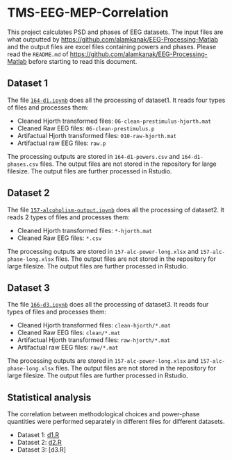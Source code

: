 # TMS-EEG-MEP-Correlation

This project calculates PSD and phases of EEG datasets. The input files are what outputted by https://github.com/alamkanak/EEG-Processing-Matlab and the output files are excel files containing powers and phases. Please read the `README.md` of https://github.com/alamkanak/EEG-Processing-Matlab before starting to read this document.

## Dataset 1
The file [`164-d1.ipynb`](https://github.com/alamkanak/TMS-EEG-MEP-Correlation/blob/master/164-d1.ipynb) does all the processing of dataset1. It reads four types of files and processes them:

- Cleaned Hjorth transformed files: `06-clean-prestimulus-hjorth.mat`
- Cleaned Raw EEG files: `06-clean-prestimulus.p`
- Artifactual Hjorth transformed files: `010-raw-hjorth.mat`
- Artifactual raw EEG files: `raw.p`

The processing outputs are stored in `164-d1-powers.csv` and `164-d1-phases.csv` files. The output files are not stored in the repository for large filesize. The output files are further processed in Rstudio.

## Dataset 2
The file [`157-alcoholism-output.ipynb`](https://github.com/alamkanak/TMS-EEG-MEP-Correlation/blob/master/157-alcoholism-output.ipynb) does all the processing of dataset2. It reads 2 types of files and processes them:

- Cleaned Hjorth transformed files: `*-hjorth.mat`
- Cleaned Raw EEG files: `*.csv`

The processing outputs are stored in `157-alc-power-long.xlsx` and `157-alc-phase-long.xlsx` files. The output files are not stored in the repository for large filesize. The output files are further processed in Rstudio.

## Dataset 3
The file [`166-d3.ipynb`](https://github.com/alamkanak/TMS-EEG-MEP-Correlation/blob/master/166-d3.ipynb) does all the processing of dataset3. It reads four types of files and processes them:

- Cleaned Hjorth transformed files: `clean-hjorth/*.mat`
- Cleaned Raw EEG files: `clean/*.mat`
- Artifactual Hjorth transformed files: `raw-hjorth/*.mat`
- Artifactual raw EEG files: `raw/*.mat`

The processing outputs are stored in `157-alc-power-long.xlsx` and `157-alc-phase-long.xlsx` files. The output files are not stored in the repository for large filesize. The output files are further processed in Rstudio.

## Statistical analysis
The correlation between methodological choices and power-phase quantities were performed separately in different files for different datasets.
- Dataset 1: [d1.R](https://github.com/alamkanak/TMS-EEG-MEP-Correlation/blob/master/StatisticalAnalysis/d1.R)
- Dataset 2: [d2.R](https://github.com/alamkanak/TMS-EEG-MEP-Correlation/blob/master/StatisticalAnalysis/d2.R)
- Dataset 3: [d3.R]
